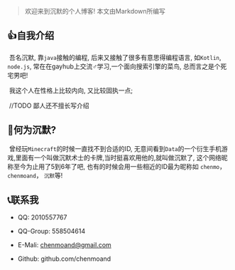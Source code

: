 > 欢迎来到沉默的个人博客! 本文由Markdown所编写

## 👍自我介绍

​       吾名沉默, 靠`java`接触的编程, 后来又接触了很多有意思得编程语言, 如`Kotlin`, `node.js`, 常在在gayhub上交流♂学习,一个面向搜索引擎的菜鸟,  总而言之是个死宅男吧!

​      我这个人在性格上比较内向, 又比较固执一点;

​	//TODO 鄙人还不擅长写介绍 

## 🧐何为沉默?

​		曾经玩```Minecraft```的时候一直找不到合适的ID, 无意间看到```Data```的一个衍生手机游戏,里面有一个叫做沉默术士的卡牌,当时挺喜欢用他的,就叫做沉默了, 这个网络昵称至今为止用了5到6年了吧, 也有的时候会用一些相近的ID最为昵称如 ```chenmo```，```chenmoand```， ```沉默```等!

## 📞联系我

* QQ: 2010557767

* QQ-Group: 558504614

* E-Mali: chenmoand@gmail.com

* Github: github.com/chenmoand

